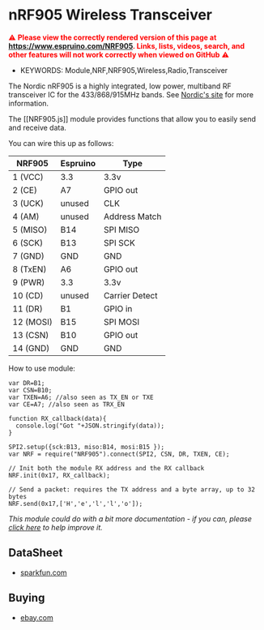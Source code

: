<!--- Copyright (c) 2016 Jean-Philippe Rey. See the file LICENSE for copying permission. -->
nRF905 Wireless Transceiver
======================

<span style="color:red">:warning: **Please view the correctly rendered version of this page at https://www.espruino.com/NRF905. Links, lists, videos, search, and other features will not work correctly when viewed on GitHub** :warning:</span>

* KEYWORDS: Module,NRF,NRF905,Wireless,Radio,Transceiver

The Nordic nRF905 is a highly integrated, low power, multiband RF transceiver IC for the 433/868/915MHz bands. See [Nordic's site](http://www.nordicsemi.com/eng/Products/Sub-1-GHz-RF/nRF905) for more information.

The [[NRF905.js]] module provides functions that allow you to easily send and receive data.

You can wire this up as follows:

|    NRF905   | Espruino |      Type     |
| ----------- | -------- | ------------- |
| 1  (VCC)    | 3.3      | 3.3v          |
| 2  (CE)     | A7       | GPIO out      |
| 3  (UCK)    | unused   | CLK           |
| 4  (AM)     | unused   | Address Match |
| 5  (MISO)   | B14      | SPI MISO      |
| 6  (SCK)    | B13      | SPI SCK       |
| 7  (GND)    | GND      | GND           |
| 8  (TxEN)   | A6       | GPIO out      |
| 9  (PWR)    | 3.3      | 3.3v          |
| 10 (CD)     | unused   | Carrier Detect|
| 11 (DR)     | B1       | GPIO in       |
| 12 (MOSI)   | B15      | SPI MOSI      |
| 13 (CSN)    | B10      | GPIO out      |
| 14 (GND)    | GND      | GND           |

How to use module:

```
var DR=B1;
var CSN=B10;
var TXEN=A6; //also seen as TX_EN or TXE
var CE=A7; //also seen as TRX_EN

function RX_callback(data){
  console.log("Got "+JSON.stringify(data));
}

SPI2.setup({sck:B13, miso:B14, mosi:B15 });
var NRF = require("NRF905").connect(SPI2, CSN, DR, TXEN, CE);

// Init both the module RX address and the RX callback
NRF.init(0x17, RX_callback);

// Send a packet: requires the TX address and a byte array, up to 32 bytes
NRF.send(0x17,['H','e','l','l','o']);
```

*This module could do with a bit more documentation - if you can, please [click here](https://github.com/espruino/EspruinoDocs/blob/master/devices/NRF905.js) to help improve it.*

DataSheet
------

* [sparkfun.com](https://www.sparkfun.com/datasheets/IC/nRF905_rev1_1.pdf)

Buying
------

* [ebay.com](http://www.ebay.com/sch/i.html?_nkw=nrf905)
